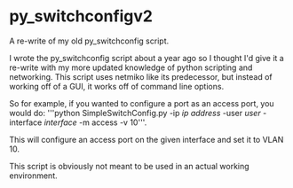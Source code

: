 # py_switchconfigv2
A re-write of my old py_switchconfig script. 

I wrote the py_switchconfig script about a year ago so I thought I'd give it a re-write with my more updated knowledge of python scripting and networking.
This script uses netmiko like its predecessor, but instead of working off of a GUI, it works off of command line options.

So for example, if you wanted to configure a port as an access port, you would do:
'''python SimpleSwitchConfig.py -ip _ip address_ -user _user_ -interface _interface_ -m access -v 10'''.

This will configure an access port on the given interface and set it to VLAN 10.

This script is obviously not meant to be used in an actual working environment.
